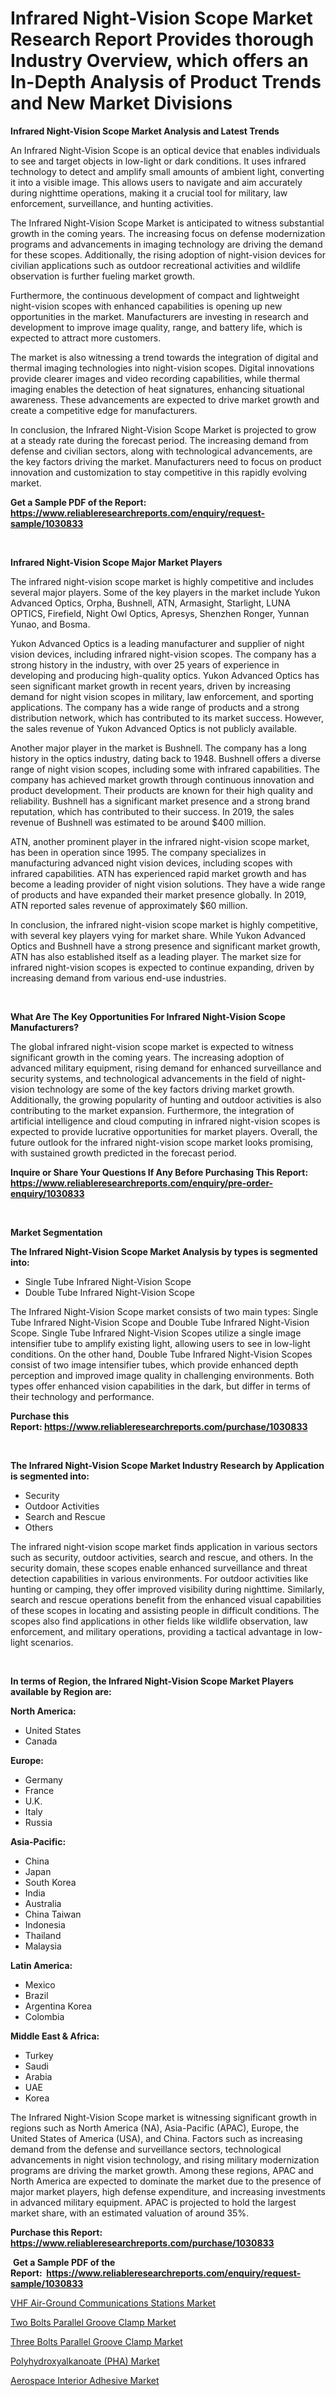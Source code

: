 <p><h1>Infrared Night-Vision Scope Market Research Report Provides thorough Industry Overview, which offers an In-Depth Analysis of Product Trends and New Market Divisions</h1></p><p><strong>Infrared Night-Vision Scope Market Analysis and Latest Trends</strong></p>
<p><p>An Infrared Night-Vision Scope is an optical device that enables individuals to see and target objects in low-light or dark conditions. It uses infrared technology to detect and amplify small amounts of ambient light, converting it into a visible image. This allows users to navigate and aim accurately during nighttime operations, making it a crucial tool for military, law enforcement, surveillance, and hunting activities.</p><p>The Infrared Night-Vision Scope Market is anticipated to witness substantial growth in the coming years. The increasing focus on defense modernization programs and advancements in imaging technology are driving the demand for these scopes. Additionally, the rising adoption of night-vision devices for civilian applications such as outdoor recreational activities and wildlife observation is further fueling market growth.</p><p>Furthermore, the continuous development of compact and lightweight night-vision scopes with enhanced capabilities is opening up new opportunities in the market. Manufacturers are investing in research and development to improve image quality, range, and battery life, which is expected to attract more customers.</p><p>The market is also witnessing a trend towards the integration of digital and thermal imaging technologies into night-vision scopes. Digital innovations provide clearer images and video recording capabilities, while thermal imaging enables the detection of heat signatures, enhancing situational awareness. These advancements are expected to drive market growth and create a competitive edge for manufacturers.</p><p>In conclusion, the Infrared Night-Vision Scope Market is projected to grow at a steady rate during the forecast period. The increasing demand from defense and civilian sectors, along with technological advancements, are the key factors driving the market. Manufacturers need to focus on product innovation and customization to stay competitive in this rapidly evolving market.</p></p>
<p><strong>Get a Sample PDF of the Report:&nbsp; <a href="https://www.reliableresearchreports.com/enquiry/request-sample/1030833">https://www.reliableresearchreports.com/enquiry/request-sample/1030833</a></strong></p>
<p>&nbsp;</p>
<p><strong>Infrared Night-Vision Scope Major Market Players</strong></p>
<p><p>The infrared night-vision scope market is highly competitive and includes several major players. Some of the key players in the market include Yukon Advanced Optics, Orpha, Bushnell, ATN, Armasight, Starlight, LUNA OPTICS, Firefield, Night Owl Optics, Apresys, Shenzhen Ronger, Yunnan Yunao, and Bosma.</p><p>Yukon Advanced Optics is a leading manufacturer and supplier of night vision devices, including infrared night-vision scopes. The company has a strong history in the industry, with over 25 years of experience in developing and producing high-quality optics. Yukon Advanced Optics has seen significant market growth in recent years, driven by increasing demand for night vision scopes in military, law enforcement, and sporting applications. The company has a wide range of products and a strong distribution network, which has contributed to its market success. However, the sales revenue of Yukon Advanced Optics is not publicly available.</p><p>Another major player in the market is Bushnell. The company has a long history in the optics industry, dating back to 1948. Bushnell offers a diverse range of night vision scopes, including some with infrared capabilities. The company has achieved market growth through continuous innovation and product development. Their products are known for their high quality and reliability. Bushnell has a significant market presence and a strong brand reputation, which has contributed to their success. In 2019, the sales revenue of Bushnell was estimated to be around $400 million.</p><p>ATN, another prominent player in the infrared night-vision scope market, has been in operation since 1995. The company specializes in manufacturing advanced night vision devices, including scopes with infrared capabilities. ATN has experienced rapid market growth and has become a leading provider of night vision solutions. They have a wide range of products and have expanded their market presence globally. In 2019, ATN reported sales revenue of approximately $60 million.</p><p>In conclusion, the infrared night-vision scope market is highly competitive, with several key players vying for market share. While Yukon Advanced Optics and Bushnell have a strong presence and significant market growth, ATN has also established itself as a leading player. The market size for infrared night-vision scopes is expected to continue expanding, driven by increasing demand from various end-use industries.</p></p>
<p>&nbsp;</p>
<p><strong>What Are The Key Opportunities For Infrared Night-Vision Scope Manufacturers?</strong></p>
<p><p>The global infrared night-vision scope market is expected to witness significant growth in the coming years. The increasing adoption of advanced military equipment, rising demand for enhanced surveillance and security systems, and technological advancements in the field of night-vision technology are some of the key factors driving market growth. Additionally, the growing popularity of hunting and outdoor activities is also contributing to the market expansion. Furthermore, the integration of artificial intelligence and cloud computing in infrared night-vision scopes is expected to provide lucrative opportunities for market players. Overall, the future outlook for the infrared night-vision scope market looks promising, with sustained growth predicted in the forecast period.</p></p>
<p><strong>Inquire or Share Your Questions If Any Before Purchasing This Report: <a href="https://www.reliableresearchreports.com/enquiry/pre-order-enquiry/1030833">https://www.reliableresearchreports.com/enquiry/pre-order-enquiry/1030833</a></strong></p>
<p>&nbsp;</p>
<p><strong>Market Segmentation</strong></p>
<p><strong>The Infrared Night-Vision Scope Market Analysis by types is segmented into:</strong></p>
<p><ul><li>Single Tube Infrared Night-Vision Scope</li><li>Double Tube Infrared Night-Vision Scope</li></ul></p>
<p><p>The Infrared Night-Vision Scope market consists of two main types: Single Tube Infrared Night-Vision Scope and Double Tube Infrared Night-Vision Scope. Single Tube Infrared Night-Vision Scopes utilize a single image intensifier tube to amplify existing light, allowing users to see in low-light conditions. On the other hand, Double Tube Infrared Night-Vision Scopes consist of two image intensifier tubes, which provide enhanced depth perception and improved image quality in challenging environments. Both types offer enhanced vision capabilities in the dark, but differ in terms of their technology and performance.</p></p>
<p><strong>Purchase this Report:&nbsp;<a href="https://www.reliableresearchreports.com/purchase/1030833">https://www.reliableresearchreports.com/purchase/1030833</a></strong></p>
<p>&nbsp;</p>
<p><strong>The Infrared Night-Vision Scope Market Industry Research by Application is segmented into:</strong></p>
<p><ul><li>Security</li><li>Outdoor Activities</li><li>Search and Rescue</li><li>Others</li></ul></p>
<p><p>The infrared night-vision scope market finds application in various sectors such as security, outdoor activities, search and rescue, and others. In the security domain, these scopes enable enhanced surveillance and threat detection capabilities in various environments. For outdoor activities like hunting or camping, they offer improved visibility during nighttime. Similarly, search and rescue operations benefit from the enhanced visual capabilities of these scopes in locating and assisting people in difficult conditions. The scopes also find applications in other fields like wildlife observation, law enforcement, and military operations, providing a tactical advantage in low-light scenarios.</p></p>
<p>&nbsp;</p>
<p><strong>In terms of Region, the Infrared Night-Vision Scope Market Players available by Region are:</strong></p>
<p>
    <p> <strong> North America: </strong>
        <ul>
            <li>United States</li>
            <li>Canada</li>
        </ul>
        </p> 
    <p> <strong> Europe: </strong>
        <ul>
            <li>Germany</li>
            <li>France</li>
            <li>U.K.</li>
            <li>Italy</li>
            <li>Russia</li>
        </ul>
        </p> 
    <p> <strong> Asia-Pacific: </strong>
        <ul>
            <li>China</li>
            <li>Japan</li>
            <li>South Korea</li>
            <li>India</li>
            <li>Australia</li>
            <li>China Taiwan</li>
            <li>Indonesia</li>
            <li>Thailand</li>
            <li>Malaysia</li>
        </ul>
        </p> 
    <p> <strong> Latin America: </strong>
        <ul>
            <li>Mexico</li>
            <li>Brazil</li>
            <li>Argentina Korea</li>
            <li>Colombia</li>
        </ul>
        </p> 
    <p> <strong> Middle East & Africa: </strong>
        <ul>
            <li>Turkey</li>
            <li>Saudi</li>
            <li>Arabia</li>
            <li>UAE</li>
            <li>Korea</li>
        </ul>
    </p>
    </p>
<p><p>The Infrared Night-Vision Scope market is witnessing significant growth in regions such as North America (NA), Asia-Pacific (APAC), Europe, the United States of America (USA), and China. Factors such as increasing demand from the defense and surveillance sectors, technological advancements in night vision technology, and rising military modernization programs are driving the market growth. Among these regions, APAC and North America are expected to dominate the market due to the presence of major market players, high defense expenditure, and increasing investments in advanced military equipment. APAC is projected to hold the largest market share, with an estimated valuation of around 35%.</p></p>
<p><strong>Purchase this Report: <a href="https://www.reliableresearchreports.com/purchase/1030833">https://www.reliableresearchreports.com/purchase/1030833</a></strong></p>
<p>&nbsp;<strong>Get a Sample PDF of the Report:&nbsp;&nbsp;<a href="https://www.reliableresearchreports.com/enquiry/request-sample/1030833">https://www.reliableresearchreports.com/enquiry/request-sample/1030833</a></strong></p>
<p><strong></strong></p>
<p><p><a href="https://github.com/GroverBarry/Market-Research-Report-List-1/blob/main/vhf-air-ground-communications-stations-market.md">VHF Air-Ground Communications Stations Market</a></p><p><a href="https://www.reportprime.com/two-bolts-parallel-groove-clamp-r3063">Two Bolts Parallel Groove Clamp Market</a></p><p><a href="https://www.reportprime.com/three-bolts-parallel-groove-clamp-r3064">Three Bolts Parallel Groove Clamp Market</a></p><p><a href="https://issuu.com/reportprime-2/docs/polyhydroxyalkanoate-pha-market-size-2030.pptx?fr=xKAE9_zU1NQ">Polyhydroxyalkanoate (PHA) Market</a></p><p><a href="https://issuu.com/reportprime-2/docs/aerospace-interior-adhesive-market-size-2030.pptx?fr=xKAE9_zU1NQ">Aerospace Interior Adhesive Market</a></p></p>